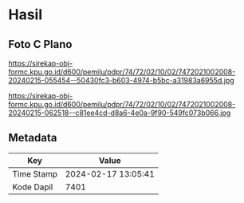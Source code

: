 # Hasil

## Foto C Plano

https://sirekap-obj-formc.kpu.go.id/d600/pemilu/pdpr/74/72/02/10/02/7472021002008-20240215-055454--50430fc3-b603-4974-b5bc-a31983a6955d.jpg

https://sirekap-obj-formc.kpu.go.id/d600/pemilu/pdpr/74/72/02/10/02/7472021002008-20240215-062518--c81ee4cd-d8a6-4e0a-9f90-549fc073b066.jpg


## Metadata

| Key        | Value               |
| ---------- | ------------------- |
| Time Stamp | 2024-02-17 13:05:41 |
| Kode Dapil | 7401                |



